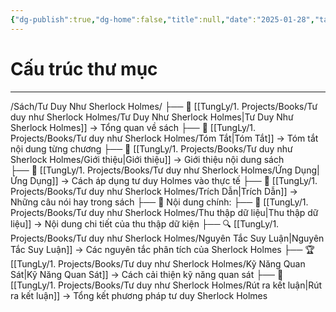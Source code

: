 ```yaml
---
{"dg-publish":true,"dg-home":false,"title":null,"date":"2025-01-28","tags":["book","books/tu-duy-nhu-sherlock-holmes"],"permalink":"/tung-ly/1-projects/books/tu-duy-nhu-sherlock-holmes/cau-truc-thu-muc/","dgPassFrontmatter":true,"noteIcon":"","updated":"2025-01-30T09:36:26.034+07:00"}
---
```


# Cấu trúc thư mục
---
/Sách/Tư Duy Như Sherlock Holmes/
  ├── 📖 [[TungLy/1. Projects/Books/Tư duy như Sherlock Holmes/Tư Duy Như Sherlock Holmes\|Tư Duy Như Sherlock Holmes]] → Tổng quan về sách
  ├── 📝 [[TungLy/1. Projects/Books/Tư duy như Sherlock Holmes/Tóm Tắt\|Tóm Tắt]] → Tóm tắt nội dung từng chương
  ├── 📝 [[TungLy/1. Projects/Books/Tư duy như Sherlock Holmes/Giới thiệu\|Giới thiệu]] → Giới thiệu nội dung sách    
  ├── 🎯 [[TungLy/1. Projects/Books/Tư duy như Sherlock Holmes/Ứng Dụng\|Ứng Dụng]] → Cách áp dụng tư duy Holmes vào thực tế
  ├── 💬 [[TungLy/1. Projects/Books/Tư duy như Sherlock Holmes/Trích Dẫn\|Trích Dẫn]] → Những câu nói hay trong sách
  ├── 📖 Nội dung chính:
	  ├── 📖 [[TungLy/1. Projects/Books/Tư duy như Sherlock Holmes/Thu thập dữ liệu\|Thu thập dữ liệu]] → Nội dung chi tiết của thu thập dữ kiện
	  ├── 🔍 [[TungLy/1. Projects/Books/Tư duy như Sherlock Holmes/Nguyên Tắc Suy Luận\|Nguyên Tắc Suy Luận]] → Các nguyên tắc phân tích của Sherlock Holmes
	  ├── 🏆 [[TungLy/1. Projects/Books/Tư duy như Sherlock Holmes/Kỹ Năng Quan Sát\|Kỹ Năng Quan Sát]] → Cách cải thiện kỹ năng quan sát
  ├── 🎯 [[TungLy/1. Projects/Books/Tư duy như Sherlock Holmes/Rút ra kết luận\|Rút ra kết luận]] → Tổng kết phương pháp tư duy Sherlock Holmes
